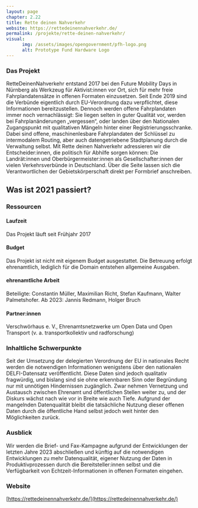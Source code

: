 ```yaml
---
layout: page
chapter: 2.22
title: Rette deinen Nahverkehr
website: https://rettedeinennahverkehr.de/
permalink: /projekte/rette-deinen-nahverkehr/
visual:
      img: /assets/images/opengovernment/pfh-logo.png
      alt: Prototype Fund Hardware Logo
---
```


### Das Projekt

RetteDeinenNahverkehr entstand 2017 bei den Future Mobility Days in Nürnberg als Werkzeug für Aktivist:innen vor Ort, sich für mehr freie Fahrplandatensätze in offenen Formaten einzusetzen. Seit Ende 2019 sind die Verbünde eigentlich durch EU-Verordnung dazu verpflichtet, diese Informationen bereitzustellen. Dennoch werden offene Fahrplandaten immer noch vernachlässigt: Sie liegen selten in guter Qualität vor, werden bei Fahrplanänderungen „vergessen“, oder landen über den Nationalen Zugangspunkt mit qualitativen Mängeln hinter einer Registrierungsschranke. Dabei sind offene, maschinenlesbare Fahrplandaten der Schlüssel zu intermodalem Routing, aber auch datengetriebene Stadtplanung durch die Verwaltung selbst. Mit Rette deinen Nahverkehr adressieren wir die Entscheider:innen, die politisch für Abhilfe sorgen können: Die Landrät:innen und Oberbürgermeister:innen als Gesellschafter:innen der vielen Verkehrsverbünde in Deutschland. Über die Seite lassen sich die Verantwortlichen der Gebietskörperschaft direkt per Formbrief anschreiben.

## Was ist 2021 passiert?

### Ressourcen

#### Laufzeit
Das Projekt läuft seit Frühjahr 2017

#### Budget
Das Projekt ist nicht mit eigenem Budget ausgestattet. Die Betreuung erfolgt ehrenamtlich, lediglich für die Domain entstehen allgemeine Ausgaben.

#### ehrenamtliche Arbeit
Beteiligte: Constantin Müller, Maximilian Richt, Stefan Kaufmann, Walter Palmetshofer. Ab 2023: Jannis Redmann, Holger Bruch

#### Partner:innen
Verschwörhaus e. V., Ehrenamtsnetzwerke um Open Data und Open Transport (v. a. transportkollektiv und radforschung)

### Inhaltliche Schwerpunkte

Seit der Umsetzung der delegierten Verordnung der EU in nationales Recht werden die notwendigen Informationen wenigstens über den nationalen DELFI-Datensatz veröffentlicht. Diese Daten sind jedoch qualitativ fragwürdig, und bislang sind sie ohne erkennbaren Sinn oder Begründung nur mit unnötigen Hindernissen zugänglich. Zwar nehmen Vernetzung und Austausch zwischen Ehrenamt und öffentlichen Stellen weiter zu, und der Diskurs wächst nach wie vor in Breite wie auch Tiefe. Aufgrund der mangelnden Datenqualität bleibt die tatsächliche Nutzung dieser offenen Daten durch die öffentliche Hand selbst jedoch weit hinter den Möglichkeiten zurück.

### Ausblick

Wir werden die Brief- und Fax-Kampagne aufgrund der Entwicklungen der letzten Jahre 2023 abschließen und künftig auf die notwendigen Entwicklungen zu mehr Datenqualität, eigener Nutzung der Daten in Produktivprozessen durch die Bereitsteller:innen selbst und die Verfügbarkeit von Echtzeit-Informationen in offenen Formaten eingehen.

### Website

[https://rettedeinennahverkehr.de/](https://rettedeinennahverkehr.de/)
